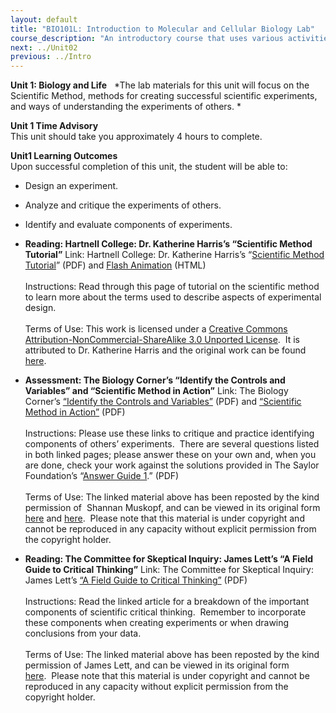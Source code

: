 ```yaml
---
layout: default
title: "BIO101L: Introduction to Molecular and Cellular Biology Lab"
course_description: "An introductory course that uses various activities and exercises to provide the basic principles and methods of biology. Lab topics include: the scientific method, DNA structure, transcription and translation, PCR and microarrays, prokaryotic and eukaryotic cells, photosynthesis, glycolysis and cellular respiration, genetics, and cell division."
next: ../Unit02
previous: ../Intro
---
```

**Unit 1: Biology and Life** <span id="1"></span> 
*The lab materials for this unit will focus on the Scientific Method,
methods for creating successful scientific experiments, and ways of
understanding the experiments of others. *

**Unit 1 Time Advisory**  
This unit should take you approximately 4 hours to complete.

**Unit1 Learning Outcomes**  
Upon successful completion of this unit, the student will be able to:  
-   Design an experiment.
-   Analyze and critique the experiments of others.
-   Identify and evaluate components of experiments.

-   **Reading: Hartnell College: Dr. Katherine Harris’s “Scientific
    Method Tutorial”**
    Link: Hartnell College: Dr. Katherine Harris’s “[Scientific Method
    Tutorial](https://resources.saylor.org/wwwresources/archived/site/wp-content/uploads/2013/01/Scientific-Method-Tutorial.pdf)”
    (PDF) and [Flash
    Animation](http://www.saylor.org/content/general/ScientificMethod.swf)
    (HTML)  
         
     Instructions: Read through this page of tutorial on the scientific
    method to learn more about the terms used to describe aspects of
    experimental design.   
        
     Terms of Use: This work is licensed under a [Creative Commons
    Attribution-NonCommercial-ShareAlike 3.0 Unported
    License](http://creativecommons.org/licenses/by-nc-sa/3.0/).  It is
    attributed to Dr. Katherine Harris and the original work can be
    found
    [here](http://www.hartnell.edu/tutorials/biology/scimethod.html).

-   **Assessment: The Biology Corner’s “Identify the Controls and
    Variables” and “Scientific Method in Action”**
    Link: The Biology Corner’s [“Identify the Controls and
    Variables”](https://resources.saylor.org/wwwresources/archived/site/wp-content/uploads/2011/06/BIO101-lab-1-2nd.pdf) (PDF)
    and [“Scientific Method in
    Action”](https://resources.saylor.org/wwwresources/archived/site/wp-content/uploads/2011/06/BIO101lab-1-3rd.pdf)
    (PDF)  
        
     Instructions: Please use these links to critique and practice
    identifying components of others’ experiments.  There are several
    questions listed in both linked pages; please answer these on your
    own and, when you are done, check your work against the solutions
    provided in The Saylor Foundation’s “[Answer Guide
    1](https://resources.saylor.org/wwwresources/archived/site/wp-content/uploads/2011/05/BIO101LAB-AG1-FINAL.pdf).”
    (PDF)  
        
     Terms of Use: The linked material above has been reposted by the
    kind permission of  Shannan Muskopf, and can be viewed in its
    original form
    [here](http://www.biologycorner.com/worksheets/controls.html) and
    [here](http://www.biologycorner.com/worksheets/scientific_method_action.html).  Please
    note that this material is under copyright and cannot be reproduced
    in any capacity without explicit permission from the copyright
    holder. 

-   **Reading: The Committee for Skeptical Inquiry: James Lett’s “A
    Field Guide to Critical Thinking”**
    Link: The Committee for Skeptical Inquiry: James Lett’s [“A Field
    Guide to Critical
    Thinking”](https://resources.saylor.org/wwwresources/archived/site/wp-content/uploads/2011/06/BIO101-lab-1-4th.pdf) (PDF)  
        
     Instructions: Read the linked article for a breakdown of the
    important components of scientific critical thinking.  Remember to
    incorporate these components when creating experiments or when
    drawing conclusions from your data.  
        
     Terms of Use: The linked material above has been reposted by the
    kind permission of James Lett, and can be viewed in its original
    form
    [here](http://www.csicop.org/si/show/field_guide_to_critical_thinking/).  Please
    note that this material is under copyright and cannot be reproduced
    in any capacity without explicit permission from the copyright
    holder. 


